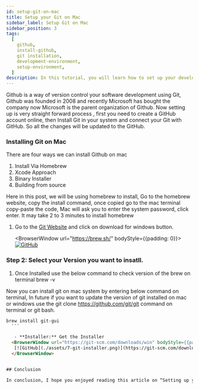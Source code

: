 ```yaml
---
id: setup-git-on-mac
title: Setup your Git on Mac
sidebar_label: Setup Git on Mac
sidebar_position: 3
tags:
  [
    github,
    install-github,
    git installation,
    development-environment,
    setup-environment,
  ]
description: In this tutorial, you will learn how to set up your development environment for Git And GitHub.
---
```


Github is a way of version control your software development using Git, Github was founded in 2008 and recently Microsoft has bought the company now Microsoft is the parent organization of Github. Now setting up is very straight forward process , first you need to create a GitHub account online, then Install Git in your system and connect your Git with GitHub. So all the changes will be updated to the GitHub. 

### Installing Git on Mac

There are four ways we can install Github on mac

1. Install Via Homebrew
2. Xcode Approach
3. Binary Installer
4. Building from source
   
Here in this post, we will be using homebrew to install, Go to the homebrew website, copy the install command, once copied go to the mac terminal copy-paste the code, Mac will ask you to enter the system password, click enter. It may take 2 to 3 minutes to install homebrew

1. Go to the [Git Website](https://brew.sh/) and click on download for windows button.

    <BrowserWindow url="https://brew.sh/" bodyStyle={{padding: 0}}>    
     [![GitHub](./assets/13-git-mac-terminal.png)](https://git-scm.com/)
    </BrowserWindow>


### Step 2: Select your Version you want to insatll.

1. Once Installed use the below command to check version of the brew on terminal brew -v

Now you can install git on mac system by entering below command on terminal, In future if you want to update the version of git installed on mac or windows use the git clone https://github.com/git/git command on terminal or git bash. 


  ```html title="create a new repository on the command line"
brew install git-gui
    ```

     - **Installer:** Get the Installer
    <BrowserWindow url="https://git-scm.com/downloads/win" bodyStyle={{padding: 0}}>    
     [![GitHub](./assets/7-git-installer.png)](https://git-scm.com/downloads/win)
    </BrowserWindow>


## Conclusion

In conclusion, I hope you enjoyed reading this article on “Setting up your Git Enviornment?”. In the next post, will be discussing using Git to create a Repository and clone a project Github.  Signing off Sanjay Viswanathan.